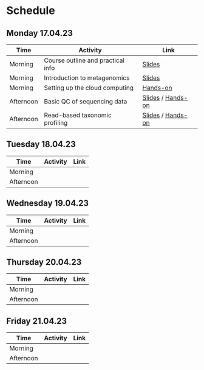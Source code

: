 # Schedule

## Monday 17.04.23

|Time     |Activity|Link|
|---------|--------|----|
|Morning  |Course outline and practical info|[Slides](Lectures/course-outline-and-practical-info.pdf)|
|Morning  |Introduction to metagenomics|[Slides](Lectures/introduction-to-metagenomics.pdf)|
|Morning  |Setting up the cloud computing|[Hands-on](exercises.md#setting-up-the-cloud-computing)|
|Afternoon|Basic QC of sequencing data|[Slides](Lectures/) / [Hands-on](exercises.md#basic-qc-of-sequencing-data)|
|Afternoon|Read-based taxonomic profiling|[Slides](Lectures/read-based-taxonomic-profiling.pdf) / [Hands-on](exercises.md#read-based-taxonomic-profiling)|

## Tuesday 18.04.23

|Time     |Activity|Link|
|---------|--------|----|
|Morning  |||
|Afternoon|||

## Wednesday 19.04.23

|Time     |Activity|Link|
|---------|--------|----|
|Morning  |||
|Afternoon|||

## Thursday 20.04.23

|Time     |Activity|Link|
|---------|--------|----|
|Morning  |||
|Afternoon|||

## Friday 21.04.23

|Time     |Activity|Link|
|---------|--------|----|
|Morning  |||
|Afternoon|||
